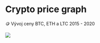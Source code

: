 # Crypto price graph
🪙 Vývoj ceny BTC, ETH  a LTC 2015 - 2020

<img src=https://github.com/Jakewh/Crypto_price_graph/blob/7047e42661de8975ec4074242f992b8c6e028175/crypto.gif>
 
